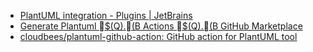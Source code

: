 - [PlantUML integration - Plugins | JetBrains](https://plugins.jetbrains.com/plugin/7017-plantuml-integration)
- [Generate Plantuml $(Q).(B Actions $(Q).(B GitHub Marketplace](https://github.com/marketplace/actions/generate-plantuml)
- [cloudbees/plantuml-github-action: GitHub action for PlantUML tool](https://github.com/cloudbees/plantuml-github-action)
